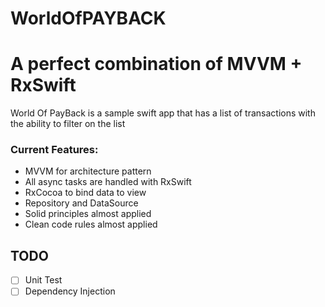 # WorldOfPAYBACK

# A perfect combination of MVVM + RxSwift

World Of PayBack is a sample swift app that has a list of transactions with the ability to filter on the list



### Current Features:

- MVVM for architecture pattern
- All async tasks are handled with RxSwift
- RxCocoa to bind data to view
- Repository and DataSource
- Solid principles almost applied 
- Clean code rules almost applied


## TODO
- [ ] Unit Test
- [ ] Dependency Injection
